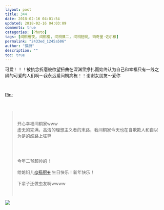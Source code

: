 ```yaml
---
layout: post
title: 344
date: 2018-02-16 04:01:54
updated: 2018-02-16 04:03:09
comments: true
categories: [Photo]
tags: [间桐雁夜, 间桐樱, 间桐慎二, 间桐脏砚, 玛奇里·佐尔根]
permalink: "2433ed_1245a506"
author: "猫厨"
description: ""
toc: true
---
```


<p>可爱！！！被执念折磨被欲望扭曲在深渊里挣扎而始终认为自己和幸福只有一线之隔的可爱的人们啊～我永远爱间桐病栋！！谢谢女朋友～爱你</p> 
<br /> 
<p reblogfrom="reblogfrom"  ><a target="_blank" href="http://rin42.lofter.com/post/1ecbbbcb_124551cf"  >Rin:</a></p> 
<br /> 
<blockquote> 
 <br /> 
 <p>开心幸福间桐家www<br />虚无的完满，高洁的理想主义者的末路，我间桐家今天也在自欺欺人和自以为是的歧路上狂奔</p> 
 <br /> 
 <p><br />今年二爷超帅的！<br /><br />给媳妇儿<a target="_blank" loftermentionblogid="2372589" href="http://www.lofter.com/mentionredirect.do?blogId=2372589"  >@猫厨✙</a>&nbsp;生日快乐！新年快乐！<br /><br />下辈子还做虫友啊wwww</p> 
 <br /> 
</blockquote>

![](/img/img_c29kT1BkNGs5MTloNHkwcGtJYWcrRzJYcFRJNGxRQzRYdHQ0TjQzYzZRakN1eEM4YnhjYmVRPT0.jpg)